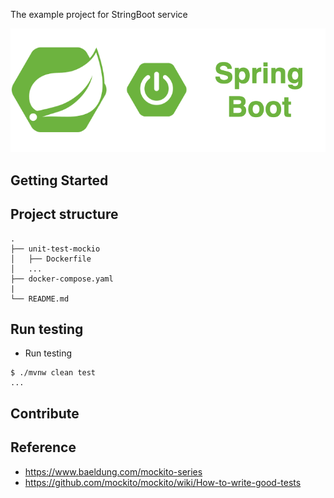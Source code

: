 The example project for StringBoot service

<div align="center">
    <img src="./assets/images/spring_boot_icon.png"/>
</div>

## Getting Started

## Project structure
```
.
├── unit-test-mockio
│   ├── Dockerfile
│   ...
├── docker-compose.yaml
|
└── README.md
```

## Run testing

- Run testing
```shell script
$ ./mvnw clean test
...
```

## Contribute

## Reference
- https://www.baeldung.com/mockito-series
- https://github.com/mockito/mockito/wiki/How-to-write-good-tests
